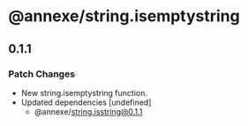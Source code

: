 # @annexe/string.isemptystring

## 0.1.1

### Patch Changes

- New string.isemptystring function.
- Updated dependencies [undefined]
  - @annexe/string.isstring@0.1.1
